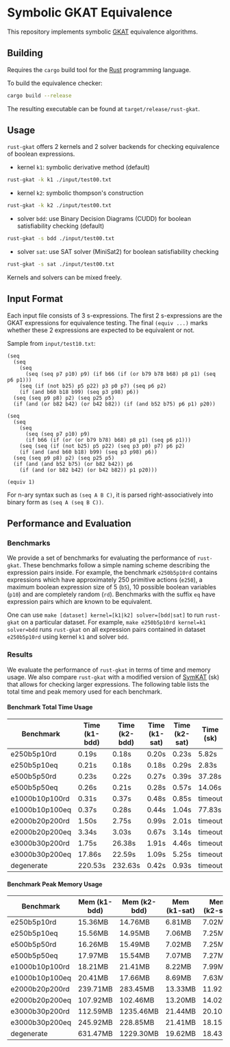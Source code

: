 # Symbolic GKAT Equivalence 
This repository implements symbolic
[GKAT](https://dl.acm.org/doi/10.1145/3371129) equivalence algorithms.

## Building
Requires the `cargo` build tool for the [Rust](https://www.rust-lang.org/)
programming language.

To build the equivalence checker:
``` sh
cargo build --release
```
The resulting executable can be found at `target/release/rust-gkat`.

## Usage
`rust-gkat` offers 2 kernels and 2 solver backends for checking equivalence of boolean expressions.

- kernel `k1`: symbolic derivative method (default)
``` sh
rust-gkat -k k1 ./input/test00.txt
```

- kernel `k2`: symbolic thompson's construction
``` sh
rust-gkat -k k2 ./input/test00.txt
```

- solver `bdd`: use Binary Decision Diagrams (CUDD) for boolean satisfiability checking (default)
``` sh
rust-gkat -s bdd ./input/test00.txt
```

- solver `sat`: use SAT solver (MiniSat2) for boolean satisfiability checking
``` sh
rust-gkat -s sat ./input/test00.txt
```

Kernels and solvers can be mixed freely.

## Input Format
Each input file consists of 3 s-expressions. The first 2 s-expressions are the
GKAT expressions for equivalence testing. The final `(equiv ...)` marks whether
these 2 expressions are expected to be equivalent or not.

Sample from `input/test10.txt`:
```
(seq
  (seq
    (seq
      (seq (seq p7 p10) p9) (if b66 (if (or b79 b78 b68) p8 p1) (seq p6 p1)))
    (seq (if (not b25) p5 p22) p3 p0 p7) (seq p6 p2)
    (if (and b60 b18 b99) (seq p3 p98) p6))
  (seq (seq p9 p8) p2) (seq p25 p5)
  (if (and (or b82 b42) (or b42 b82)) (if (and b52 b75) p6 p1) p20))

(seq
  (seq
    (seq
      (seq (seq p7 p10) p9)
      (if b66 (if (or (or b79 b78) b68) p8 p1) (seq p6 p1)))
    (seq (seq (if (not b25) p5 p22) (seq p3 p0) p7) p6 p2)
    (if (and (and b60 b18) b99) (seq p3 p98) p6))
  (seq (seq p9 p8) p2) (seq p25 p5)
  (if (and (and b52 b75) (or b82 b42)) p6
    (if (and (or b82 b42) (or b42 b82)) p1 p20)))

(equiv 1)
```

For n-ary syntax such as `(seq A B C)`, it is parsed right-associatively into
binary form as `(seq A (seq B C))`.

## Performance and Evaluation
### Benchmarks
We provide a set of benchmarks for evaluating the performance of `rust-gkat`.
These benchmarks follow a simple naming scheme describing the expression pairs
inside. For example, the benchmark `e250b5p10rd` contains expressions which have
approximately 250 primitive actions (`e250`), a maximum boolean expression
size of 5 (`b5`), 10 possible boolean variables (`p10`) and are completely
random (`rd`). Benchmarks with the suffix `eq` have expression pairs which are
known to be equivalent. 

One can use `make [dataset] kernel=[k1|k2] solver=[bdd|sat]` to run `rust-gkat`
on a particular dataset. For example, `make e250b5p10rd kernel=k1 solver=bdd`
runs `rust-gkat` on all expression pairs contained in dataset `e250b5p10rd`
using kernel `k1` and solver `bdd`.

### Results
We evaluate the performance of `rust-gkat` in terms of time and memory usage. We
also compare `rust-gkat` with a modified version of
[SymKAT](https://perso.ens-lyon.fr/damien.pous/symbolickat/) (sk) that allows
for checking larger expressions. The following table lists the total time and
peak memory used for each benchmark.

#### Benchmark Total Time Usage
| Benchmark      | Time (k1-bdd) | Time (k2-bdd) | Time (k1-sat) | Time (k2-sat) | Time (sk) |
| -------------- | ------------- | ------------- | ------------- | ------------- | --------- |
| e250b5p10rd    | 0.19s         | 0.18s         | 0.20s         | 0.23s         | 5.82s     |
| e250b5p10eq    | 0.21s         | 0.18s         | 0.18s         | 0.29s         | 2.83s     |
| e500b5p50rd    | 0.23s         | 0.22s         | 0.27s         | 0.39s         | 37.28s    |
| e500b5p50eq    | 0.26s         | 0.21s         | 0.28s         | 0.57s         | 14.06s    |
| e1000b10p100rd | 0.31s         | 0.37s         | 0.48s         | 0.85s         | timeout   |
| e1000b10p100eq | 0.37s         | 0.28s         | 0.44s         | 1.04s         | 77.83s    |
| e2000b20p200rd | 1.50s         | 2.75s         | 0.99s         | 2.01s         | timeout   |
| e2000b20p200eq | 3.34s         | 3.03s         | 0.67s         | 3.14s         | timeout   |
| e3000b30p200rd | 1.75s         | 26.38s        | 1.91s         | 4.46s         | timeout   |
| e3000b30p200eq | 17.86s        | 22.59s        | 1.09s         | 5.25s         | timeout   |
| degenerate     | 220.53s       | 232.63s       | 0.42s         | 0.93s         | timeout   |

#### Benchmark Peak Memory Usage
| Benchmark      | Mem (k1-bdd) | Mem (k2-bdd) | Mem (k1-sat) | Mem (k2-sat) | Memory (sk) |
| -------------- | ------------ | ------------ | ------------ | ------------ | ----------- |
| e250b5p10rd    | 15.36MB      | 14.76MB      | 6.81MB       | 7.02MB       | 114.06MB    |
| e250b5p10eq    | 15.56MB      | 14.95MB      | 7.06MB       | 7.25MB       | 100.48MB    |
| e500b5p50rd    | 16.26MB      | 15.49MB      | 7.02MB       | 7.25MB       | 524.89MB    |
| e500b5p50eq    | 17.97MB      | 15.54MB      | 7.07MB       | 7.27MB       | 546.914MB   |
| e1000b10p100rd | 18.21MB      | 21.41MB      | 8.22MB       | 7.99MB       | timeout     |
| e1000b10p100eq | 20.41MB      | 17.66MB      | 8.69MB       | 7.63MB       | 5822.66MB   |
| e2000b20p200rd | 239.71MB     | 283.45MB     | 13.33MB      | 11.92MB      | timeout     |
| e2000b20p200eq | 107.92MB     | 102.46MB     | 13.20MB      | 14.02MB      | timeout     |
| e3000b30p200rd | 112.59MB     | 1235.46MB    | 21.44MB      | 20.10MB      | timeout     |
| e3000b30p200eq | 245.92MB     | 228.85MB     | 21.41MB      | 18.15MB      | timeout     |
| degenerate     | 631.47MB     | 1229.30MB    | 19.62MB      | 18.43MB      | timeout     |